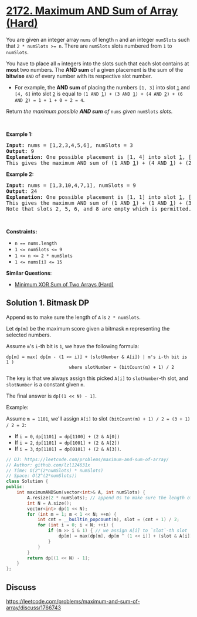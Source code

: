 # [2172. Maximum AND Sum of Array (Hard)](https://leetcode.com/problems/maximum-and-sum-of-array/)

<p>You are given an integer array <code>nums</code> of length <code>n</code> and an integer <code>numSlots</code> such that <code>2 * numSlots &gt;= n</code>. There are <code>numSlots</code> slots numbered from <code>1</code> to <code>numSlots</code>.</p>

<p>You have to place all <code>n</code> integers into the slots such that each slot contains at <strong>most</strong> two numbers. The <strong>AND sum</strong> of a given placement is the sum of the <strong>bitwise</strong> <code>AND</code> of every number with its respective slot number.</p>

<ul>
	<li>For example, the <strong>AND sum</strong> of placing the numbers <code>[1, 3]</code> into slot <u><code>1</code></u> and <code>[4, 6]</code> into slot <u><code>2</code></u> is equal to <code>(1 AND <u>1</u>) + (3 AND <u>1</u>) + (4 AND <u>2</u>) + (6 AND <u>2</u>) = 1 + 1 + 0 + 2 = 4</code>.</li>
</ul>

<p>Return <em>the maximum possible <strong>AND sum</strong> of </em><code>nums</code><em> given </em><code>numSlots</code><em> slots.</em></p>

<p>&nbsp;</p>
<p><strong>Example 1:</strong></p>

<pre><strong>Input:</strong> nums = [1,2,3,4,5,6], numSlots = 3
<strong>Output:</strong> 9
<strong>Explanation:</strong> One possible placement is [1, 4] into slot <u>1</u>, [2, 6] into slot <u>2</u>, and [3, 5] into slot <u>3</u>. 
This gives the maximum AND sum of (1 AND <u>1</u>) + (4 AND <u>1</u>) + (2 AND <u>2</u>) + (6 AND <u>2</u>) + (3 AND <u>3</u>) + (5 AND <u>3</u>) = 1 + 0 + 2 + 2 + 3 + 1 = 9.
</pre>

<p><strong>Example 2:</strong></p>

<pre><strong>Input:</strong> nums = [1,3,10,4,7,1], numSlots = 9
<strong>Output:</strong> 24
<strong>Explanation:</strong> One possible placement is [1, 1] into slot <u>1</u>, [3] into slot <u>3</u>, [4] into slot <u>4</u>, [7] into slot <u>7</u>, and [10] into slot <u>9</u>.
This gives the maximum AND sum of (1 AND <u>1</u>) + (1 AND <u>1</u>) + (3 AND <u>3</u>) + (4 AND <u>4</u>) + (7 AND <u>7</u>) + (10 AND <u>9</u>) = 1 + 1 + 3 + 4 + 7 + 8 = 24.
Note that slots 2, 5, 6, and 8 are empty which is permitted.
</pre>

<p>&nbsp;</p>
<p><strong>Constraints:</strong></p>

<ul>
	<li><code>n == nums.length</code></li>
	<li><code>1 &lt;= numSlots &lt;= 9</code></li>
	<li><code>1 &lt;= n &lt;= 2 * numSlots</code></li>
	<li><code>1 &lt;= nums[i] &lt;= 15</code></li>
</ul>


**Similar Questions**:
* [Minimum XOR Sum of Two Arrays (Hard)](https://leetcode.com/problems/minimum-xor-sum-of-two-arrays/)

## Solution 1. Bitmask DP

Append `0`s to make sure the length of `A` is `2 * numSlots`.

Let `dp[m]` be the maximum score given a bitmask `m` representing the selected numbers.

Assume `m`'s `i`-th bit is `1`, we have the following formula:

```
dp[m] = max( dp[m - (1 << i)] + (slotNumber & A[i]) | m's i-th bit is 1 )
                        where slotNumber = (bitCount(m) + 1) / 2
```

The key is that we always assign this picked `A[i]` to `slotNumber`-th slot, and `slotNumber` is a constant given `m`.

The final answer is `dp[(1 << N) - 1]`.

Example:

Assume `m = 1101`, we'll assign `A[i]` to slot `(bitCount(m) + 1) / 2 = (3 + 1) / 2 = 2`:
* If `i = 0`, `dp[1101] = dp[1100] + (2 & A[0])`
* If `i = 2`, `dp[1101] = dp[1001] + (2 & A[2])`
* If `i = 3`, `dp[1101] = dp[0101] + (2 & A[3])`.


```cpp
// OJ: https://leetcode.com/problems/maximum-and-sum-of-array/
// Author: github.com/lzl124631x
// Time: O(2^(2*numSlots) * numSlots)
// Space: O(2^(2*numSlots))
class Solution {
public:
    int maximumANDSum(vector<int>& A, int numSlots) {
        A.resize(2 * numSlots); // append 0s to make sure the length of `A` is `2 * numSlots`
        int N = A.size();
        vector<int> dp(1 << N);
        for (int m = 1; m < 1 << N; ++m) {
            int cnt = __builtin_popcount(m), slot = (cnt + 1) / 2; 
            for (int i = 0; i < N; ++i) {
                if (m >> i & 1) { // we assign A[i] to `slot`-th slot
                    dp[m] = max(dp[m], dp[m ^ (1 << i)] + (slot & A[i]));
                }
            }
        }
        return dp[(1 << N) - 1];
    }
};
```

## Discuss

https://leetcode.com/problems/maximum-and-sum-of-array/discuss/1766743